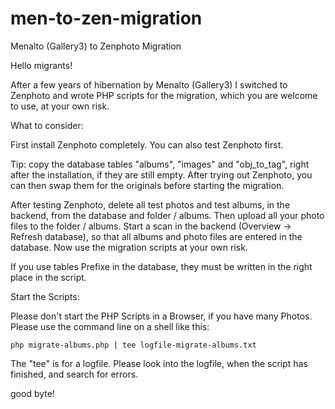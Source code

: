 # men-to-zen-migration
Menalto (Gallery3) to Zenphoto Migration

Hello migrants!

After a few years of hibernation by Menalto (Gallery3) I switched to Zenphoto and wrote PHP scripts for the migration, which you are welcome to use, at your own risk.


What to consider:

First install Zenphoto completely.
You can also test Zenphoto first.

Tip: copy the database tables "albums", "images" and "obj_to_tag", right after the installation, if they are still empty. After trying out Zenphoto, you can then swap them for the originals before starting the migration.

After testing Zenphoto, delete all test photos and test albums, in the backend, from the database and folder / albums.
Then upload all your photo files to the folder / albums.
Start a scan in the backend (Overview -> Refresh database), so that all albums and photo files are entered in the database.
Now use the migration scripts at your own risk.

If you use tables Prefixe in the database, they must be written in the right place in the script.

Start the Scripts:

Please don't start the PHP Scripts in a Browser, if you have many Photos. Please use the command line on a shell like this:

```php migrate-albums.php | tee logfile-migrate-albums.txt```

The "tee" is for a logfile. Please look into the logfile, when the script has finished, and search for errors.

good byte!
